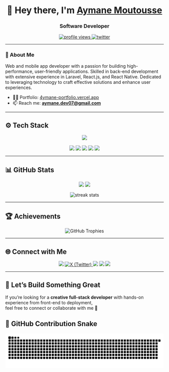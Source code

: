 <h1 align="center">👋 Hey there, I'm <a href="https://4ymane-portfolio.vercel.app" target="_blank">Aymane Moutousse</a></h1>
<h3 align="center">Software Developer</h3>

<p align="center">
  <a href="https://github.com/AYMANEMTS">
    <img src="https://komarev.com/ghpvc/?username=AYMANEMTS&label=Profile%20views&color=0e75b6&style=flat-square" alt="profile views" />
  </a>
  <a href="https://twitter.com/aymanemtsx">
    <img src="https://img.shields.io/twitter/follow/aymanemtsx?logo=twitter&style=flat-square" alt="twitter" />
  </a>
</p>

---

### 🧠 About Me
Web and mobile app developer with a passion for building high-performance, user-friendly applications.
Skilled in back-end development with extensive experience in Laravel, React.js, and React Native. 
Dedicated to leveraging technology to craft effective solutions and enhance user experiences.

- 👨‍💻 Portfolio: [4ymane-portfolio.vercel.app](https://4ymane-portfolio.vercel.app)  
- 📫 Reach me: **aymane.dev07@gmail.com**

---

## ⚙️ Tech Stack

<p align="center">
  <img src="https://skillicons.dev/icons?i=html,css,bootstrap,tailwind,react,nextjs,php,js,python,laravel,nodejs,express,django,mysql,postgresql,mariadb,mongodb,vercel,netlify,aws,graphql,react,reactnative,electron,git,github,vscode,postman,webstorm,linux" />
</p>

<p align="center">
  <img src="https://img.shields.io/badge/Render-%23000000.svg?logo=render&style=for-the-badge&logoColor=white" height="28" />
  <img src="https://img.shields.io/badge/Replit-%23000000.svg?logo=replit&style=for-the-badge&logoColor=white" height="28" />
  <img src="https://img.shields.io/badge/ClickUp-7B68EE?style=for-the-badge&logo=clickup&logoColor=white" height="28" />
  <img src="https://img.shields.io/badge/Cursor%20AI-000000?style=for-the-badge&logo=cursor&logoColor=white" height="28" />
  <img src="https://img.shields.io/badge/REST%20API-005571?style=for-the-badge&logo=fastapi&logoColor=white" height="28" />
</p>

---

## 📊 GitHub Stats
<p align="center">
  <img src="https://github-readme-stats.vercel.app/api?username=AYMANEMTS&show_icons=true&theme=tokyonight&hide_border=true" height="170" />
  <img src="https://github-readme-stats.vercel.app/api/top-langs/?username=AYMANEMTS&layout=compact&theme=tokyonight&hide_border=true" height="170" />
</p>

<p align="center">
  <img src="https://github-readme-streak-stats.herokuapp.com?user=AYMANEMTS&theme=tokyonight&hide_border=true" alt="streak stats" />
</p>

---

## 🏆 Achievements
<p align="center">
  <img src="https://github-profile-trophy.vercel.app/?username=AYMANEMTS&theme=tokyonight&margin-w=15&no-frame=true&no-bg=true" alt="GitHub Trophies" />
</p>

---

## 🌐 Connect with Me
<p align="center">
  <a href="https://www.linkedin.com/in/aymanemts" target="_blank"><img src="https://skillicons.dev/icons?i=linkedin" height="40" /></a>
<a href="https://twitter.com/aymanemtsx" target="_blank">
  <img src="[https://upload.wikimedia.org/wikipedia/commons/9/95/Twitter_X_logo.svg](https://upload.wikimedia.org/wikipedia/commons/thumb/c/ce/X_logo_2023.svg/langfr-250px-X_logo_2023.svg.png)" height="40" alt="X (Twitter)" />
</a>
  <a href="https://stackoverflow.com/users/31633047/aymane-mts" target="_blank"><img src="https://skillicons.dev/icons?i=stackoverflow" height="40" /></a>
  <a href="https://www.instagram.com/aymanemts" target="_blank"><img src="https://skillicons.dev/icons?i=instagram" height="40" /></a>
  <a href="https://www.facebook.com/aymanemts" target="_blank"><img src="https://skillicons.dev/icons?i=facebook" height="40" /></a>
</p>

---

## 🚀 Let’s Build Something Great
If you’re looking for a **creative full-stack developer** with hands-on experience from front-end to deployment,  
feel free to connect or collaborate with me 🤝

## 🐍 GitHub Contribution Snake

<p align="center">
  <picture>
  <source media="(prefers-color-scheme: dark)" srcset="https://raw.githubusercontent.com/AYMANEMTS/AYMANEMTS/output/github-contribution-grid-snake-dark.svg">
  <source media="(prefers-color-scheme: light)" srcset="https://raw.githubusercontent.com/AYMANEMTS/AYMANEMTS/output/github-contribution-grid-snake.svg">
  <img alt="github contribution grid snake animation" src="https://raw.githubusercontent.com/AYMANEMTS/AYMANEMTS/output/github-contribution-grid-snake.svg">
</picture>
</p>
